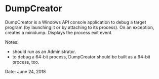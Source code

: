 # DumpCreator

DumpCreator is a Windows API console application to debug a target program (by launching it or by attaching to its process). 
On an exception, creates a minidump. Displays the process exit event.

Notes:
- should run as an Administrator.
- to debug a 64-bit process, DumpCreator should be built as a 64-bit process, too.

Date: June 24, 2018

